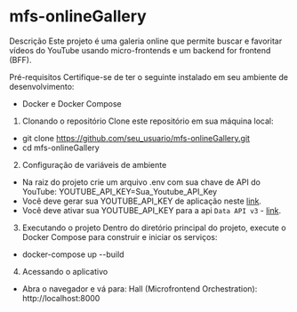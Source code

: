 # mfs-onlineGallery
Descrição
Este projeto é uma galeria online que permite buscar e favoritar vídeos do YouTube usando micro-frontends e um backend for frontend (BFF).

Pré-requisitos
Certifique-se de ter o seguinte instalado em seu ambiente de desenvolvimento:
- Docker e Docker Compose

1. Clonando o repositório
Clone este repositório em sua máquina local:

- git clone https://github.com/seu_usuario/mfs-onlineGallery.git
- cd mfs-onlineGallery

2. Configuração de variáveis de ambiente
- Na raiz do projeto crie um arquivo .env com sua chave de API do YouTube: YOUTUBE_API_KEY=Sua_Youtube_API_Key
- Você deve gerar sua YOUTUBE_API_KEY de aplicação neste [link](https://developers.google.com/youtube/v3/getting-started?hl=pt-br).
- Você deve ativar sua YOUTUBE_API_KEY para a api `Data API v3` - [link](https://console.cloud.google.com/apis/dashboard?hl=pt-br&project=galleryonline-427916).

3. Executando o projeto
Dentro do diretório principal do projeto, execute o Docker Compose para construir e iniciar os serviços:
- docker-compose up --build

4. Acessando o aplicativo
- Abra o navegador e vá para: Hall (Microfrontend Orchestration): http://localhost:8000
